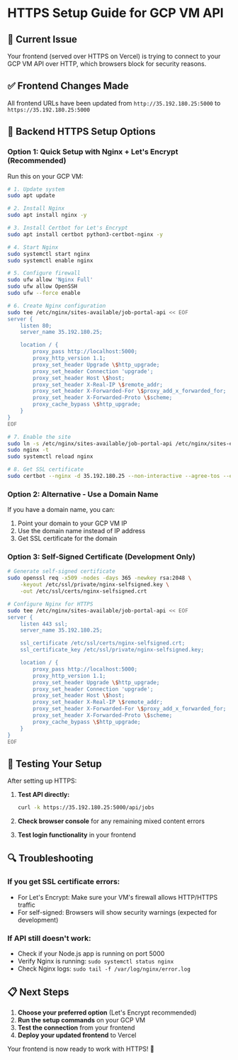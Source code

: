 # HTTPS Setup Guide for GCP VM API

## 🚨 **Current Issue**
Your frontend (served over HTTPS on Vercel) is trying to connect to your GCP VM API over HTTP, which browsers block for security reasons.

## ✅ **Frontend Changes Made**
All frontend URLs have been updated from `http://35.192.180.25:5000` to `https://35.192.180.25:5000`

## 🔧 **Backend HTTPS Setup Options**

### **Option 1: Quick Setup with Nginx + Let's Encrypt (Recommended)**

Run this on your GCP VM:

```bash
# 1. Update system
sudo apt update

# 2. Install Nginx
sudo apt install nginx -y

# 3. Install Certbot for Let's Encrypt
sudo apt install certbot python3-certbot-nginx -y

# 4. Start Nginx
sudo systemctl start nginx
sudo systemctl enable nginx

# 5. Configure firewall
sudo ufw allow 'Nginx Full'
sudo ufw allow OpenSSH
sudo ufw --force enable

# 6. Create Nginx configuration
sudo tee /etc/nginx/sites-available/job-portal-api << EOF
server {
    listen 80;
    server_name 35.192.180.25;

    location / {
        proxy_pass http://localhost:5000;
        proxy_http_version 1.1;
        proxy_set_header Upgrade \$http_upgrade;
        proxy_set_header Connection 'upgrade';
        proxy_set_header Host \$host;
        proxy_set_header X-Real-IP \$remote_addr;
        proxy_set_header X-Forwarded-For \$proxy_add_x_forwarded_for;
        proxy_set_header X-Forwarded-Proto \$scheme;
        proxy_cache_bypass \$http_upgrade;
    }
}
EOF

# 7. Enable the site
sudo ln -s /etc/nginx/sites-available/job-portal-api /etc/nginx/sites-enabled/
sudo nginx -t
sudo systemctl reload nginx

# 8. Get SSL certificate
sudo certbot --nginx -d 35.192.180.25 --non-interactive --agree-tos --email your-email@example.com
```

### **Option 2: Alternative - Use a Domain Name**

If you have a domain name, you can:

1. Point your domain to your GCP VM IP
2. Use the domain name instead of IP address
3. Get SSL certificate for the domain

### **Option 3: Self-Signed Certificate (Development Only)**

```bash
# Generate self-signed certificate
sudo openssl req -x509 -nodes -days 365 -newkey rsa:2048 \
    -keyout /etc/ssl/private/nginx-selfsigned.key \
    -out /etc/ssl/certs/nginx-selfsigned.crt

# Configure Nginx for HTTPS
sudo tee /etc/nginx/sites-available/job-portal-api << EOF
server {
    listen 443 ssl;
    server_name 35.192.180.25;

    ssl_certificate /etc/ssl/certs/nginx-selfsigned.crt;
    ssl_certificate_key /etc/ssl/private/nginx-selfsigned.key;

    location / {
        proxy_pass http://localhost:5000;
        proxy_http_version 1.1;
        proxy_set_header Upgrade \$http_upgrade;
        proxy_set_header Connection 'upgrade';
        proxy_set_header Host \$host;
        proxy_set_header X-Real-IP \$remote_addr;
        proxy_set_header X-Forwarded-For \$proxy_add_x_forwarded_for;
        proxy_set_header X-Forwarded-Proto \$scheme;
        proxy_cache_bypass \$http_upgrade;
    }
}
EOF
```

## 🧪 **Testing Your Setup**

After setting up HTTPS:

1. **Test API directly:**
   ```bash
   curl -k https://35.192.180.25:5000/api/jobs
   ```

2. **Check browser console** for any remaining mixed content errors

3. **Test login functionality** in your frontend

## 🔍 **Troubleshooting**

### If you get SSL certificate errors:
- For Let's Encrypt: Make sure your VM's firewall allows HTTP/HTTPS traffic
- For self-signed: Browsers will show security warnings (expected for development)

### If API still doesn't work:
- Check if your Node.js app is running on port 5000
- Verify Nginx is running: `sudo systemctl status nginx`
- Check Nginx logs: `sudo tail -f /var/log/nginx/error.log`

## 📋 **Next Steps**

1. **Choose your preferred option** (Let's Encrypt recommended)
2. **Run the setup commands** on your GCP VM
3. **Test the connection** from your frontend
4. **Deploy your updated frontend** to Vercel

Your frontend is now ready to work with HTTPS! 🎉
